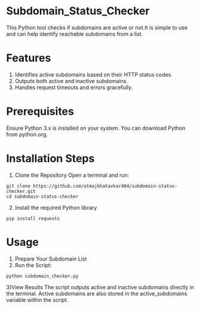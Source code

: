 # Subdomain_Status_Checker
This Python tool checks if subdomains are active or not.It is simple to use and can help identify reachable subdomains from a list.
# Features
  1) Identifies active subdomains based on their HTTP status codes.
  2) Outputs both active and inactive subdomains.
  3) Handles request timeouts and errors gracefully.

# Prerequisites
Ensure Python 3.x is installed on your system. You can download Python from python.org.

# Installation Steps

  1) Clone the Repository
  Open a terminal and run:

    git clone https://github.com/atmajkhatavkar404/subdomain-status-checker.git
    cd subdomain-status-checker

  2) Install the required Python library

    pip install requests

# Usage
  1) Prepare Your Subdomain List
  2) Run the Script:
   
    python subdomain_checker.py

  3)View Results
The script outputs active and inactive subdomains directly in the terminal. Active subdomains are also stored in the active_subdomains variable within the script.
